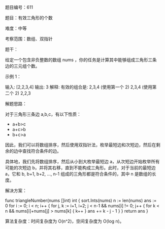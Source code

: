 题目编号：611

题目：有效三角形的个数

难度：中等

考察范围：数组、双指针

题干：

给定一个包含非负整数的数组 nums ，你的任务是计算其中能够组成三角形三条边的三元组个数。

示例 1：

输入: [2,2,3,4]
输出: 3
解释:
有效的组合是: 
2,3,4 (使用第一个 2)
2,3,4 (使用第二个 2)
2,2,3

解题思路：

对于三角形三条边 a,b,c，有以下性质：

- a+b>c
- a+c>b
- b+c>a

因此，我们可以将数组排序，然后使用双指针法，枚举最短边和次短边，然后在剩余的边中查找符合条件的边。

具体地，我们先将数组排序，然后从小到大枚举最短边 a，从次短边开始枚举所有可能的次短边 b，并将其右移，直到不能构成三角形。此时，对于当前的最短边 a，它和 b, b+1, b+2, ..., n-1 组成的三角形都是符合条件的，其中 n 是数组的长度。

解决方案：

func triangleNumber(nums []int) int {
    sort.Ints(nums)
    n := len(nums)
    ans := 0
    for i := 0; i < n; i++ {
        for j, k := i+1, i+2; j < n-1 && nums[i] != 0; j++ {
            for k < n && nums[i]+nums[j] > nums[k] {
                k++
            }
            ans += k - j - 1
        }
    }
    return ans
}

算法复杂度：时间复杂度为 O(n^2)，空间复杂度为 O(log n)。